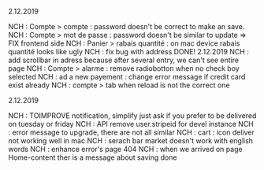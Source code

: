 2.12.2019

NCH : Compte > compte : password doesn't be correct to make an save.
NCH : Compte > mot de passe : password doesn't be similar to update => FIX frontend side
NCH : Panier > rabais quantité : on mac device rabais quantité looks like ugly
NCH : fix bug with address DONE! 2.12.2019
NCH : add scrollbar in adress because after several entry, we can't see entire page
NCH : Compte > alarme : remove radiobotton when no check boy selected
NCH : ad a new payement : change error message if credit card exist already
NCH : compte > tab when reload is not the correct one

2.12.2019

NCH : TOIMPROVE  notification, simplify just ask if you prefer to be delivered on tuesday or friday
NCH : API remove user.stripeid for devel instance
NCH : error message to upgrade, there are not all similar
NCH : cart : icon deliver not working well in mac
NCH : serach bar market doesn't work with english words
NCH : enhance error's page 404
NCH : when we arrived on page Home-content ther is a message about saving done